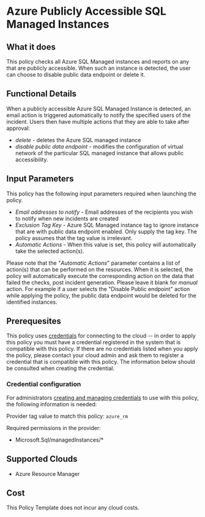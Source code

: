 # Azure Publicly Accessible SQL Managed Instances

## What it does

This policy checks all Azure SQL Managed instances and reports on any that are publicly accessible. When such an instance is detected, the user can choose to disable public data endpoint or delete it.

## Functional Details

When a publicly accessible Azure SQL Managed Instance is detected, an email action is triggered automatically to notify the specified users of the incident. Users then have multiple actions that they are able to take after approval:

- *delete* - deletes the Azure SQL managed instance
- *disable public data endpoint* - modifies the configuration of virtual network of the particular SQL managed instance that allows public accessibility.

## Input Parameters

This policy has the following input parameters required when launching the policy.

- *Email addresses to notify* - Email addresses of the recipients you wish to notify when new incidents are created
- *Exclusion Tag Key* - Azure SQL Managed instance tag to ignore instance that are with public data endpoint enabled. Only supply the tag key. The policy assumes that the tag value is irrelevant.
- *Automatic Actions* - When this value is set, this policy will automatically take the selected action(s).

Please note that the "*Automatic Actions*" parameter contains a list of action(s) that can be performed on the resources. When it is selected, the policy will automatically execute the corresponding action on the data that failed the checks, post incident generation. Please leave it blank for *manual* action.
For example if a user selects the "Disable Public endpoint" action while applying the policy, the public data endpoint would be deleted for the identified instances.

## Prerequesites

This policy uses [credentials](https://docs.rightscale.com/policies/users/guides/credential_management.html) for connecting to the cloud -- in order to apply this policy you must have a credential registered in the system that is compatible with this policy. If there are no credentials listed when you apply the policy, please contact your cloud admin and ask them to register a credential that is compatible with this policy. The information below should be consulted when creating the credential.

### Credential configuration

For administrators [creating and managing credentials](https://docs.rightscale.com/policies/users/guides/credential_management.html) to use with this policy, the following information is needed:

Provider tag value to match this policy: `azure_rm`

Required permissions in the provider:

- Microsoft.Sql/managedInstances/*

## Supported Clouds

- Azure Resource Manager

## Cost

This Policy Template does not incur any cloud costs.
